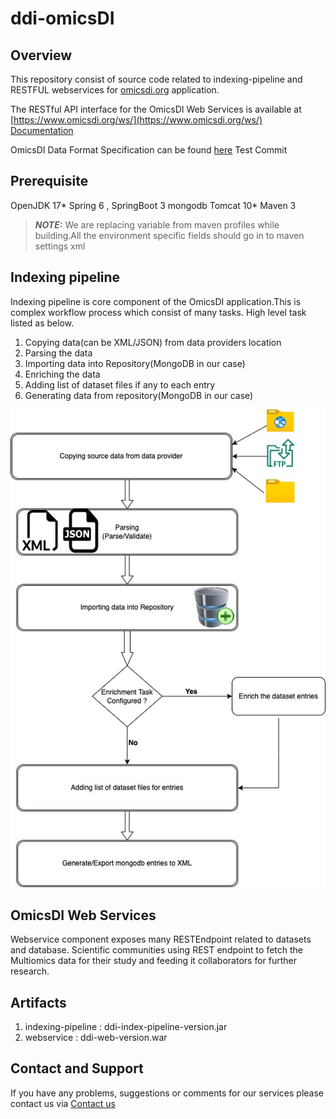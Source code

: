 # ddi-omicsDI

## Overview
This repository consist of source code related to indexing-pipeline and RESTFUL webservices for [omicsdi.org](https://www.omicsdi.org/) application.

The RESTful API interface for the OmicsDI Web Services is available at
[https://www.omicsdi.org/ws/](https://www.omicsdi.org/ws/)
[Documentation](http://blog.omicsdi.org/post/introduction-api/)

OmicsDI Data Format Specification can be found [here](http://blog.omicsdi.org/post/omicsdi-spec/)
Test Commit
## Prerequisite
OpenJDK 17*
Spring 6 , SpringBoot 3
mongodb
Tomcat 10*
Maven 3

> **_NOTE:_**  We are replacing variable from maven profiles while building.All the environment specific fields should go in to maven settings xml


## Indexing pipeline
Indexing pipeline is core component of the OmicsDI application.This is complex workflow process which consist of many tasks.
High level task listed as below.
1) Copying data(can be XML/JSON) from data providers location
2) Parsing the data
3) Importing data into Repository(MongoDB in our case)
4) Enriching the data
5) Adding list of dataset files if any to each entry
6) Generating data from repository(MongoDB in our case)

![Indexing pipeline](indexing_pipeline.jpg)

## OmicsDI Web Services
Webservice component exposes many RESTEndpoint related to datasets and database.
Scientific communities using REST endpoint to fetch the Multiomics data for their study and feeding it collaborators for further research.

## Artifacts
1) indexing-pipeline : ddi-index-pipeline-version.jar
2) webservice : ddi-web-version.war

## Contact and Support
If you have any problems, suggestions or comments for our services please contact us via [Contact us](https://www.ebi.ac.uk/about/contact/support/index.php?query=omics-di)


